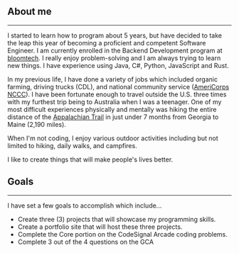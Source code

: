 ## About me
---

I started to learn how to program about 5 years, but have decided to take the leap this year of becoming a proficient and competent Software Engineer. I am currently enrolled in the Backend Development program at [bloomtech](https://www.bloomtech.com). I really enjoy problem-solving and I am always trying to learn new things. I have experience using Java, C#, Python, JavaScript and Rust.

In my previous life, I have done a variety of jobs which included organic farming, driving trucks (CDL), and national community service ([AmeriCorps NCCC](https://www.americorps.gov/serve/fit-finder/americorps-nccc)). I have been fortunate enough to travel outside the U.S. three times with my furthest trip being to Australia when I was a teenager. One of my most difficult experiences physically and mentally was hiking the entire distance of the [Appalachian Trail](https://appalachiantrail.org/) in just under 7 months from Georgia to Maine (2,190 miles).

When I'm not coding, I enjoy various outdoor activities including but not limited to hiking, daily walks, and campfires.

I like to create things that will make people's lives better.

## Goals
---
I have set a few goals to accomplish which include...
- Create three (3) projects that will showcase my programming skills.
- Create a portfolio site that will host these three projects.
- Complete the Core portion on the CodeSignal Arcade coding problems.
- Complete 3 out of the 4 questions on the GCA





<!--
**tkozzer/tkozzer** is a ✨ _special_ ✨ repository because its `README.md` (this file) appears on your GitHub profile.

Here are some ideas to get you started:

- 🔭 I’m currently working on ...
- 🌱 I’m currently learning ...
- 👯 I’m looking to collaborate on ...
- 🤔 I’m looking for help with ...
- 💬 Ask me about ...
- 📫 How to reach me: ...
- 😄 Pronouns: ...
- ⚡ Fun fact: ...
-->
